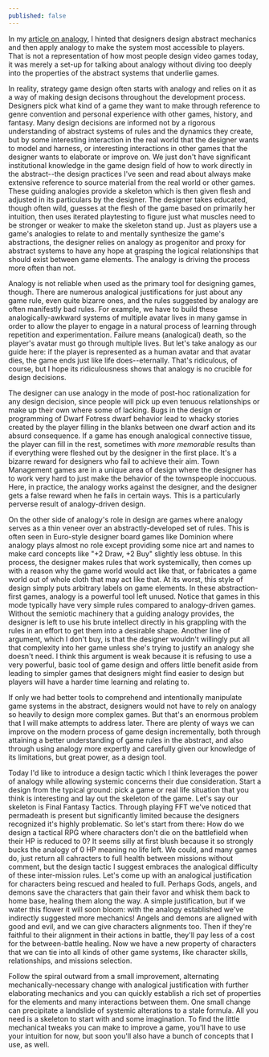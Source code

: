 ```yaml
---
published: false
---
```

In my [article on analogy](analogy.html), I hinted that designers design abstract mechanics and then apply analogy to make the system most accessible to players. That is not a representation of how most people design video games today, it was merely a set-up for talking about analogy without diving too deeply into the properties of the abstract systems that underlie games. 

In reality, strategy game design often starts with analogy and relies on it as a way of making design decisons throughout the development process. Designers pick what kind of a game they want to make through reference to genre convention and personal experience with other games, history, and fantasy. Many design decisions are informed not by a rigorous understanding of abstract systems of rules and the dynamics they create, but by some interesting interaction in the real world that the designer wants to model and harness, or interesting interactions in other games that the designer wants to elaborate or improve on. We just don't have significant institutional knowledge in the game design field of how to work directly in the abstract--the design practices I've seen and read about always make extensive reference to source material from the real world or other games. These guiding analogies provide a skeleton which is then given flesh and adjusted in its particulars by the designer. The designer takes educated, though often wild, guesses at the flesh of the game based on primarily her intuition, then uses iterated playtesting to figure just what muscles need to be stronger or weaker to make the skeleton stand up. Just as players use a game's analogies to relate to and mentally synthesize the game's abstractions, the designer relies on analogy as progenitor and proxy for abstract systems to have any hope at grasping the logical relationships that should exist between game elements. The analogy is driving the process more often than not.

Analogy is not reliable when used as the primary tool for designing games, though. There are numerous analogical justifications for just about any game rule, even quite bizarre ones, and the rules suggested by analogy are often manifestly bad rules. For example, we have to build these analogically-awkward systems of multiple avatar lives in many gamse in order to allow the player to engage in a natural process of learning through repetition and experimentation. Failure means (analogical) death, so the player's avatar must go through multiple lives. But let's take analogy as our guide here: if the player is represented as a human avatar and that avatar dies, the game ends just like life does--eternally. That's ridiculous, of course, but I hope its ridiculousness shows that analogy is no crucible for design decisions. 

The designer can use analogy in the mode of post-hoc rationalization for any design decision, since people will pick up even tenuous relationships or make up their own where some of lacking. Bugs in the design or programming of Dwarf Fotress dwarf behavior lead to whacky stories created by the player filling in the blanks between one dwarf action and its absurd consequence. If a game has enough analogical connective tissue, the player can fill in the rest, sometimes with *more memorable* results than if everything were fleshed out by the designer in the first place. It's a bizarre reward for designers who fail to achieve their aim. Town Management games are in a unique area of design where the designer has to work very hard to just make the behavior of the townspeople inoccuous. Here, in practice, the analogy works against the designer, and the designer gets a false reward when he fails in certain ways. This is a particularly perverse result of analogy-driven design.

On the other side of analogy's role in design are games where analogy serves as a thin veneer over an abstractly-developed set of rules. This is often seen in Euro-style designer board games like Dominion where analogy plays almost no role except providing some nice art and names to make card concepts like "+2 Draw, +2 Buy" slightly less obtuse. In this process, the designer makes rules that work systemically, then comes up with a reason why the game world would act like that, or fabricates a game world out of whole cloth that may act like that. At its worst, this style of design simply puts arbitrary labels on game elements. In these abstraction-first games, analogy is a powerful tool left unused. Notice that games in this mode typically have very simple rules compared to analogy-driven games. Without the semiotic machinery that a guiding analogy provides, the designer is left to use his brute intellect directly in his grappling with the rules in an effort to get them into a desirable shape. Another line of argument, which I don't buy, is that the designer wouldn't willingly put all that complexity into her game unless she's trying to justify an analogy she doesn't need. I think this argument is weak because it is refusing to use a very powerful, basic tool of game design and offers little benefit aside from leading to simpler games that designers might find easier to design but players will have a harder time learning and relating to.

If only we had better tools to comprehend and intentionally manipulate game systems in the abstract, designers would not have to rely on analogy so heavily to design more complex games. But that's an enormous problem that I will make attempts to address later. There are plenty of ways we can improve on the modern process of game design incrementally, both through attaining a better understanding of game rules in the abstract, and also through using analogy more expertly and carefully given our knowledge of its limitations, but great power, as a design tool. 

Today I'd like to introduce a design tactic which I think leverages the power of analogy while allowing systemic concerns their due consideration. Start a design from the typical ground: pick a game or real life situation that you think is interesting and lay out the skeleton of the game. Let's say our skeleton is Final Fantasy Tactics. Through playing FFT we've noticed that permadeath is present but significantly limited because the designers recognized it's highly problematic. So let's start from there: How do we design a tactical RPG where characters don't die on the battlefield when their HP is reduced to 0? It seems silly at first blush because it so strongly bucks the analogy of 0 HP meaning no life left. We could, and many games do, just return all cahracters to full health between missions without comment, but the design tactic I suggest embraces the analogical difficulty of these inter-mission rules. Let's come up with an analogical justification for characters being rescued and healed to full. Perhaps Gods, angels, and demons save the characters that gain their favor and whisk them back to home base, healing them along the way. A simple justification, but if we water this flower it will soon bloom: with the analogy established we've indirectly suggested more mechanics! Angels and demons are aligned with good and evil, and we can give characters alignments too. Then if they're faithful to their alignment in their actions in battle, they'll pay less of a cost for the between-battle healing. Now we have a new property of characters that we can tie into all kinds of other game systems, like character skills, relationships, and missions selection. 

Follow the spiral outward from a small improvement, alternating mechanically-necessary change with analogical justification with further elaborating mechanics and you can quickly establish a rich set of properties for the elements and many interactions between them. One small change can precipitate a landslide of systemic alterations to a stale formula. All you need is a skeleton to start with and some imagination. To find the little mechanical tweaks you can make to improve a game, you'll have to use your intuition for now, but soon you'll also have a bunch of concepts that I use, as well.
